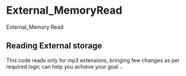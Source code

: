 # External_MemoryRead
External_Memory Read

## Reading External storage 
 This code reads only for mp3 extensions,
 bringing few changes as per required logic can help you achieve your goal ..
